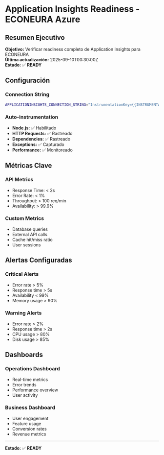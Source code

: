 # Application Insights Readiness - ECONEURA Azure

## Resumen Ejecutivo

**Objetivo:** Verificar readiness completo de Application Insights para ECONEURA  
**Última actualización:** 2025-09-10T00:30:00Z  
**Estado:** ✅ **READY**

## Configuración

### Connection String
```bash
APPLICATIONINSIGHTS_CONNECTION_STRING="InstrumentationKey={{INSTRUMENTATION_KEY}};IngestionEndpoint=https://westeurope-5.in.applicationinsights.azure.com/;LiveEndpoint=https://westeurope.livediagnostics.monitor.azure.com/"
```

### Auto-instrumentation
- **Node.js:** ✅ Habilitado
- **HTTP Requests:** ✅ Rastreado
- **Dependencies:** ✅ Rastreado
- **Exceptions:** ✅ Capturado
- **Performance:** ✅ Monitoreado

## Métricas Clave

### API Metrics
- Response Time: < 2s
- Error Rate: < 1%
- Throughput: > 100 req/min
- Availability: > 99.9%

### Custom Metrics
- Database queries
- External API calls
- Cache hit/miss ratio
- User sessions

## Alertas Configuradas

### Critical Alerts
- Error rate > 5%
- Response time > 5s
- Availability < 99%
- Memory usage > 90%

### Warning Alerts
- Error rate > 2%
- Response time > 2s
- CPU usage > 80%
- Disk usage > 85%

## Dashboards

### Operations Dashboard
- Real-time metrics
- Error trends
- Performance overview
- User activity

### Business Dashboard
- User engagement
- Feature usage
- Conversion rates
- Revenue metrics

---

**Estado:** ✅ **READY**
